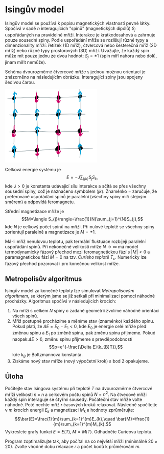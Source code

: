 # Isingův model

Isingův model se používá k popisu magnetických vlastností pevné látky. Spočívá v sadě $n$ interagujících "spinů" (magnetických dipólů) $S_j$ uspořádaných na pravidelné mříži. Interakce je krátkodosahová a zahrnuje pouze sousední spiny. Podle uspořádání mříže se rozlišují různé typy a dimenzionality mříží: řetízek (1D mříž), čtvercová nebo šesterečná mříž (2D mříž) nebo různé typy prostorových (3D) mříží. Uvažujte, že každý spin může mít pouze jednu ze dvou hodnot: $S_j=\pm 1$ (spin míří nahoru nebo dolů, jinam mířit nemůže).

Schéma dvourozměrné čtvercové mříže s jednou možnou orientací je znázorněno na následujícím obrázku. Interagující spiny jsou spojeny šedivou čarou.

<img src="ising.png" width="300px" align="center" />

Celková energie systému je $$E=-J\sum_{\langle jk\rangle}S_{j}S_{k},$$ kde $J>0$ je konstanta udávající sílu interakce a sčítá se přes všechny sousední spiny, což je naznačeno symbolem $\langle jk\rangle$. Znaménko $-$ zaručuje, že preferované uspořádání spinů je paralelní (všechny spiny míří stejným směrem) a odpovídá feromagnetu.

Střední magnetizace mříže je $$M=\langle S_{j}\rangle=\frac{1}{N}\sum_{j=1}^{N}S_{j},$$ kde $N$ je celkový počet spinů na mříži. Při nulové teplotě se všechny spiny zorientují paralelně a magnetizace je $M=\pm 1$.

Má-li mříž nenulovou teplotu, pak termální fluktuace rozbíjejí paralelní uspořádání spinů. Při nekonečné velikosti mříže $N\rightarrow\infty$ má model termodynamický fázový přechod mezi feromagnetickou fází s $|M|>0$ a paramagnetickou fází $M=0$ na tzv. *Curieho teplotě* $T_{c}$. Numericky lze fázový přechod pozorovat i pro konečnou velikost mříže.

## Metropolisův algoritmus
Isingův model za konečné teploty lze simulovat *Metropolisovým algoritmem*, se kterým jsme se již setkali při minimalizaci pomocí náhodné procházky. Algoritmus spočívá v následujících krocích:
1. Na mříži s celkem $N$ spiny o zadané geometrii zvolíme náhodně orientaci všech spinů.
1. Mříž postupně procházíme a měníme stav (znaménko) každého spinu. Pokud platí, že $\Delta E=E_0-E_1<0$, kde $E_0$ je energie celé mříže před změnou spinu a $E_1$ po změně spinu, pak změnu spinu přijmeme. Pokud naopak $\Delta E>0$, změnu spinu přijmeme s pravděpodobností $$p=e^{-\frac{\Delta E}{k_{B}T}},$$ kde $k_B$ je Boltzmannova konstanta.
1. Získáme nový stav mříže (nový výpočetní krok) a bod 2 opakujeme.

## Úloha
Počítejte stav Isingova systému při teplotě $T$ na dvourozměrné čtvercové mříži velikosti $n\times n$ a celkovém počtu spinů $N=n^2$. Na čtvecové mříži každý spin interaguje se čtyřmi sousedy. Počáteční stav mříže volte náhodně. Poté nechte mříž $r$ časových kroků relaxovat. Následně spočítejte v $m$ krocích energii $E_{k}$ a magnetizaci $M_{k}$ a hodnoty zprůměrujte: $$\bar{E}=\frac{1}{m}\sum_{k=1}^{m}E_{k},\quad \bar{M}=\frac{1}{m}\sum_{k=1}^{m}M_{k}.$$ Vykreslete grafy funkcí $E=E(T)$, $M=M(T)$. Odhadněte Curieovu teplotu.

Program zoptimalizujte tak, aby počítal na co největší mříži (minimálně $20\times 20$). Zvolte vhodně dobu relaxace $r$ a počet bodů k průměrování $m$.
